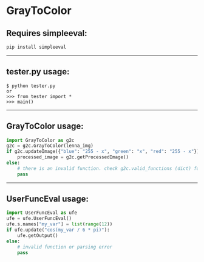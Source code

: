 # GrayToColor
## Requires simpleeval:  
```python
pip install simpleeval
```
---
## tester<span>.py</span> usage:
```
$ python tester.py
or
>>> from tester import *
>>> main()
```
---
## GrayToColor usage:  
```python
import GrayToColor as g2c
g2c = g2c.GrayToColor(lenna_img)
if g2c.updateImage({"blue": "255 - x", "green": "x", "red": "255 - x"}):  # x is intensity of original image
    processed_image = g2c.getProcessedImage()
else:
    # there is an invalid function. check g2c.valid_functions (dict) for the specific channel
    pass
```

---
## UserFuncEval usage:  
```python
import UserFuncEval as ufe
ufe = ufe.UserFuncEval()
ufe.s.names["my_var"] = list(range(12))
if ufe.update("cos(my_var / 6 * pi)"):
    ufe.getOutput()
else:
    # invalid function or parsing error
    pass
```